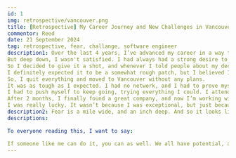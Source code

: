```yaml
---
id: 1
img: retrospective/vancouver.png
title: [Retrospective] My Career Journey and New Challenges in Vancouver
commentor: Reed
date: 21 September 2024
tag: retrospective, fear, challange, software engineer
description1: Over the last 4 years, I’ve advanced my career in a way that differs from most engineers. I began by developing my own service and worked at several startups in Korea and Indonesia.
But deep down, I wasn't satisfied. I had always had a strong desire to work in North America. I wanted so badly to achieve it on my own, from scratch.
So I decided to give it a shot, and whenever I told people about my decision, they said it wouldn’t happen. They told me, "You’ll be competing with people from all over the world. How can you even get there?"
I definitely expected it to be a somewhat rough patch, but I believed I would get through it eventually if I kept pushing myself consistently.
So, I quit everything and moved to Vancouver without any plans.
It was as tough as I expected. I had no network, and I had to prove myself just with my skills. On top of that, the job market was really terrible, and the competition was fierce.
I had to push myself to keep going, trying everything I could. I attended every development seminar, made my own business cards and visited IT companies to hand them out, all the while studying English and development skills every single day.
After 2 months, I finally found a great company, and now I’m working with a fantastic team.
I was really lucky. It wasn’t because I was exceptional, but just because I stayed consistent, and when the opportunity came, I was just ready to grab it. And the same can happen for anyone.
description2: Fear is a mile wide, and an inch deep. And so it looks like the ocean, that you are gonna step into and drown. But as soon as you step into it, you realize it was not that deep at all and you can keep walking through it.
descriptions:

To everyone reading this, I want to say:

If someone like me can do it, you can as well. We all have potential, and yours might be even greater than mine. Never give up. If you keep going, good opportunities will come, and they will be yours.
---
```

